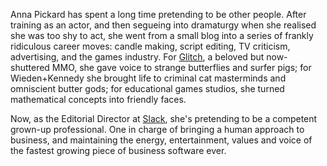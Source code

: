 Anna Pickard has spent a long time pretending to be other people. After 
training as an actor, and then segueing into dramaturgy when she realised she 
was too shy to act, she went from a small blog into a series of frankly 
ridiculous career moves: candle making, script editing, TV criticism, 
advertising, and the games industry. For [Glitch], a beloved but now-shuttered 
MMO, she gave voice to strange butterflies and surfer pigs; for Wieden+Kennedy 
she brought life to criminal cat masterminds and omniscient butter gods; for 
educational games studios, she turned mathematical concepts into friendly 
faces.

Now, as the Editorial Director at [Slack], she's pretending to be a competent 
grown-up professional. One in charge of bringing a human approach to business, 
and maintaining the energy, entertainment, values and voice of the fastest 
growing piece of business software ever.

[Glitch]: https://www.glitchthegame.com/
[Slack]: https://slack.com/
